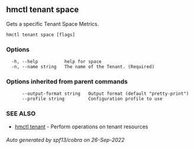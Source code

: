 ## hmctl tenant space

Gets a specific Tenant Space Metrics.

```
hmctl tenant space [flags]
```

### Options

```
  -h, --help          help for space
  -n, --name string   The name of the Tenant. (Required)
```

### Options inherited from parent commands

```
      --output-format string   Output format (default "pretty-print")
      --profile string         Configuration profile to use
```

### SEE ALSO

* [hmctl tenant](hmctl_tenant.md)	 - Perform operations on tenant resources

###### Auto generated by spf13/cobra on 26-Sep-2022
